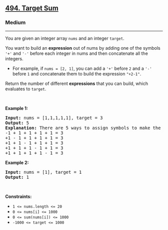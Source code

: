 <h2><a href="https://leetcode.com/problems/target-sum/">494. Target Sum</a></h2><h3>Medium</h3><hr><div style="user-select: auto;"><p style="user-select: auto;">You are given an integer array <code style="user-select: auto;">nums</code> and an integer <code style="user-select: auto;">target</code>.</p>

<p style="user-select: auto;">You want to build an <strong style="user-select: auto;">expression</strong> out of nums by adding one of the symbols <code style="user-select: auto;">'+'</code> and <code style="user-select: auto;">'-'</code> before each integer in nums and then concatenate all the integers.</p>

<ul style="user-select: auto;">
	<li style="user-select: auto;">For example, if <code style="user-select: auto;">nums = [2, 1]</code>, you can add a <code style="user-select: auto;">'+'</code> before <code style="user-select: auto;">2</code> and a <code style="user-select: auto;">'-'</code> before <code style="user-select: auto;">1</code> and concatenate them to build the expression <code style="user-select: auto;">"+2-1"</code>.</li>
</ul>

<p style="user-select: auto;">Return the number of different <strong style="user-select: auto;">expressions</strong> that you can build, which evaluates to <code style="user-select: auto;">target</code>.</p>

<p style="user-select: auto;">&nbsp;</p>
<p style="user-select: auto;"><strong style="user-select: auto;">Example 1:</strong></p>

<pre style="position: relative; user-select: auto;"><strong style="user-select: auto;">Input:</strong> nums = [1,1,1,1,1], target = 3
<strong style="user-select: auto;">Output:</strong> 5
<strong style="user-select: auto;">Explanation:</strong> There are 5 ways to assign symbols to make the sum of nums be target 3.
-1 + 1 + 1 + 1 + 1 = 3
+1 - 1 + 1 + 1 + 1 = 3
+1 + 1 - 1 + 1 + 1 = 3
+1 + 1 + 1 - 1 + 1 = 3
+1 + 1 + 1 + 1 - 1 = 3
<div class="open_grepper_editor" title="Edit &amp; Save To Grepper" style="user-select: auto;"></div></pre>

<p style="user-select: auto;"><strong style="user-select: auto;">Example 2:</strong></p>

<pre style="position: relative; user-select: auto;"><strong style="user-select: auto;">Input:</strong> nums = [1], target = 1
<strong style="user-select: auto;">Output:</strong> 1
<div class="open_grepper_editor" title="Edit &amp; Save To Grepper" style="user-select: auto;"></div></pre>

<p style="user-select: auto;">&nbsp;</p>
<p style="user-select: auto;"><strong style="user-select: auto;">Constraints:</strong></p>

<ul style="user-select: auto;">
	<li style="user-select: auto;"><code style="user-select: auto;">1 &lt;= nums.length &lt;= 20</code></li>
	<li style="user-select: auto;"><code style="user-select: auto;">0 &lt;= nums[i] &lt;= 1000</code></li>
	<li style="user-select: auto;"><code style="user-select: auto;">0 &lt;= sum(nums[i]) &lt;= 1000</code></li>
	<li style="user-select: auto;"><code style="user-select: auto;">-1000 &lt;= target &lt;= 1000</code></li>
</ul>
</div>